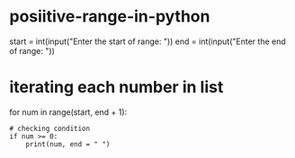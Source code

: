 # posiitive-range-in-python
start = int(input("Enter the start of range: "))
end = int(input("Enter the end of range: "))
  
# iterating each number in list
for num in range(start, end + 1):
      
    # checking condition
    if num >= 0:
        print(num, end = " ")
